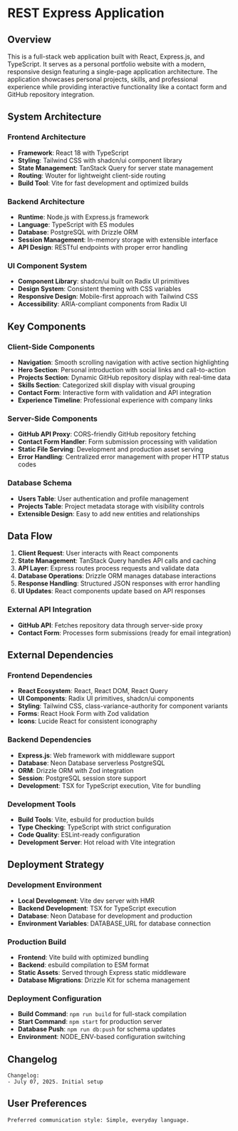 # REST Express Application

## Overview

This is a full-stack web application built with React, Express.js, and TypeScript. It serves as a personal portfolio website with a modern, responsive design featuring a single-page application architecture. The application showcases personal projects, skills, and professional experience while providing interactive functionality like a contact form and GitHub repository integration.

## System Architecture

### Frontend Architecture
- **Framework**: React 18 with TypeScript
- **Styling**: Tailwind CSS with shadcn/ui component library
- **State Management**: TanStack Query for server state management
- **Routing**: Wouter for lightweight client-side routing
- **Build Tool**: Vite for fast development and optimized builds

### Backend Architecture
- **Runtime**: Node.js with Express.js framework
- **Language**: TypeScript with ES modules
- **Database**: PostgreSQL with Drizzle ORM
- **Session Management**: In-memory storage with extensible interface
- **API Design**: RESTful endpoints with proper error handling

### UI Component System
- **Component Library**: shadcn/ui built on Radix UI primitives
- **Design System**: Consistent theming with CSS variables
- **Responsive Design**: Mobile-first approach with Tailwind CSS
- **Accessibility**: ARIA-compliant components from Radix UI

## Key Components

### Client-Side Components
- **Navigation**: Smooth scrolling navigation with active section highlighting
- **Hero Section**: Personal introduction with social links and call-to-action
- **Projects Section**: Dynamic GitHub repository display with real-time data
- **Skills Section**: Categorized skill display with visual grouping
- **Contact Form**: Interactive form with validation and API integration
- **Experience Timeline**: Professional experience with company links

### Server-Side Components
- **GitHub API Proxy**: CORS-friendly GitHub repository fetching
- **Contact Form Handler**: Form submission processing with validation
- **Static File Serving**: Development and production asset serving
- **Error Handling**: Centralized error management with proper HTTP status codes

### Database Schema
- **Users Table**: User authentication and profile management
- **Projects Table**: Project metadata storage with visibility controls
- **Extensible Design**: Easy to add new entities and relationships

## Data Flow

1. **Client Request**: User interacts with React components
2. **State Management**: TanStack Query handles API calls and caching
3. **API Layer**: Express routes process requests and validate data
4. **Database Operations**: Drizzle ORM manages database interactions
5. **Response Handling**: Structured JSON responses with error handling
6. **UI Updates**: React components update based on API responses

### External API Integration
- **GitHub API**: Fetches repository data through server-side proxy
- **Contact Form**: Processes form submissions (ready for email integration)

## External Dependencies

### Frontend Dependencies
- **React Ecosystem**: React, React DOM, React Query
- **UI Components**: Radix UI primitives, shadcn/ui components
- **Styling**: Tailwind CSS, class-variance-authority for component variants
- **Forms**: React Hook Form with Zod validation
- **Icons**: Lucide React for consistent iconography

### Backend Dependencies
- **Express.js**: Web framework with middleware support
- **Database**: Neon Database serverless PostgreSQL
- **ORM**: Drizzle ORM with Zod integration
- **Session**: PostgreSQL session store support
- **Development**: TSX for TypeScript execution, Vite for bundling

### Development Tools
- **Build Tools**: Vite, esbuild for production builds
- **Type Checking**: TypeScript with strict configuration
- **Code Quality**: ESLint-ready configuration
- **Development Server**: Hot reload with Vite integration

## Deployment Strategy

### Development Environment
- **Local Development**: Vite dev server with HMR
- **Backend Development**: TSX for TypeScript execution
- **Database**: Neon Database for development and production
- **Environment Variables**: DATABASE_URL for database connection

### Production Build
- **Frontend**: Vite build with optimized bundling
- **Backend**: esbuild compilation to ESM format
- **Static Assets**: Served through Express static middleware
- **Database Migrations**: Drizzle Kit for schema management

### Deployment Configuration
- **Build Command**: `npm run build` for full-stack compilation
- **Start Command**: `npm start` for production server
- **Database Push**: `npm run db:push` for schema updates
- **Environment**: NODE_ENV-based configuration switching

## Changelog

```
Changelog:
- July 07, 2025. Initial setup
```

## User Preferences

```
Preferred communication style: Simple, everyday language.
```